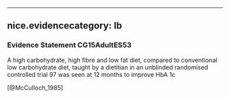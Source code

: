 
---
nice.evidencecategory: Ib
---

### Evidence Statement CG15AdultES53
A high carbohydrate, high fibre and low fat diet, compared to conventional low carbohydrate diet, taught by a dietitian in an unblinded randomised controlled trial 97 was seen at 12 months to improve HbA 1c

[@McCulloch_1985]

